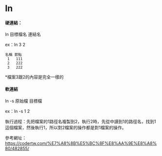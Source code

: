 ﻿# ln

#### 硬連結：
ln 目標檔名 連結名

ex：ln 3 2
```
名稱 節點
 1   111
 2   222
 3   222
```
*檔案3跟2的內容是完全一樣的

#### 軟連結
ln -s 原始檔 目標檔 

ex：ln -s 1 2

執行過程：先把檔案的1路徑名複製到2，執行2時，先從中讀到1的路徑名，找到1這個檔案，然後執行1，所以對2檔案的操作都是對1檔案的操作。

參考網址：https://codertw.com/%E7%A8%8B%E5%BC%8F%E8%AA%9E%E8%A8%80/482855/
